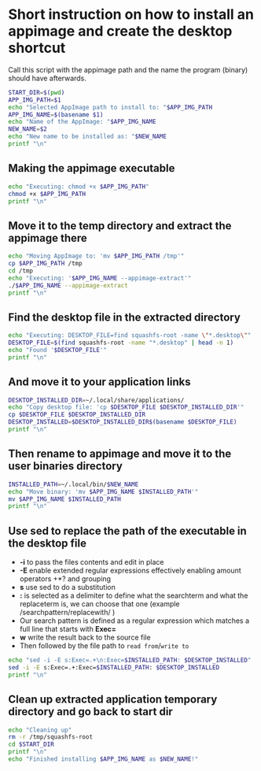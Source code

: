 # Short instruction on how to install an appimage and create the desktop shortcut  

Call this script with the appimage path and the name the program (binary) should have afterwards.

```bash
START_DIR=$(pwd)
APP_IMG_PATH=$1
echo "Selected AppImage path to install to: "$APP_IMG_PATH
APP_IMG_NAME=$(basename $1)
echo "Name of the AppImage: "$APP_IMG_NAME
NEW_NAME=$2
echo "New name to be installed as: "$NEW_NAME
printf "\n" 
```

## Making the appimage executable

```bash
echo "Executing: chmod +x $APP_IMG_PATH"
chmod +x $APP_IMG_PATH
printf "\n"
```

## Move it to the temp directory and extract the appimage there

```bash
echo "Moving AppImage to: 'mv $APP_IMG_PATH /tmp'"
cp $APP_IMG_PATH /tmp
cd /tmp
echo "Executing: '$APP_IMG_NAME --appimage-extract'"
./$APP_IMG_NAME --appimage-extract
printf "\n"
```

## Find the desktop file in the extracted directory

```bash
echo "Executing: DESKTOP_FILE=find squashfs-root -name \"*.desktop\""
DESKTOP_FILE=$(find squashfs-root -name "*.desktop" | head -n 1)
echo "Found '$DESKTOP_FILE'"
printf "\n"
```

## And move it to your application links

```bash
DESKTOP_INSTALLED_DIR=~/.local/share/applications/
echo "Copy desktop file: 'cp $DESKTOP_FILE $DESKTOP_INSTALLED_DIR'"
cp $DESKTOP_FILE $DESKTOP_INSTALLED_DIR
DESKTOP_INSTALLED=$DESKTOP_INSTALLED_DIR$(basename $DESKTOP_FILE)
printf "\n"
```

## Then rename to appimage and move it to the user binaries directory

```bash
INSTALLED_PATH=~/.local/bin/$NEW_NAME
echo "Move binary: 'mv $APP_IMG_NAME $INSTALLED_PATH'"
mv $APP_IMG_NAME $INSTALLED_PATH
printf "\n"
```

## Use sed to replace the path of the executable in the desktop file

- **-i** to pass the files contents and edit in place
- **-E** enable extended regular expressions effectively enabling amount operators +*? and grouping
- **s** use sed to do a substitution
- **:** is selected as a delimiter to define what the searchterm and what the replaceterm is, we can choose that one (example /searchpattern/replacewith/ )
- Our search pattern is defined as a regular expression which matches a full line that starts with **Exec=**
- **w** write the result back to the source file  
- Then followed by the file path to `read from`/`write to`

```bash
echo "sed -i -E s:Exec=.+\n:Exec=$INSTALLED_PATH: $DESKTOP_INSTALLED"
sed -i -E s:Exec=.+:Exec=$INSTALLED_PATH: $DESKTOP_INSTALLED
printf "\n"
```

## Clean up extracted application temporary directory and go back to start dir

```bash
echo "Cleaning up"
rm -r /tmp/squashfs-root
cd $START_DIR
printf "\n"
echo "Finished installing $APP_IMG_NAME as $NEW_NAME!"
```

